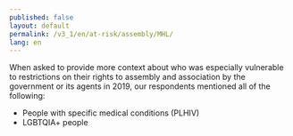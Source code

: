 ```yaml
---
published: false
layout: default
permalink: /v3_1/en/at-risk/assembly/MHL/
lang: en
---
```

When asked to provide more context about who was especially vulnerable to restrictions on their rights to assembly and association by the government or its agents in 2019, our respondents mentioned all of the following: 

- People with specific medical conditions (PLHIV) 
- LGBTQIA+ people
 